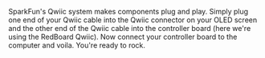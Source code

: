 SparkFun's Qwiic system makes components plug and play. Simply plug one end of your Qwiic cable into the Qwiic connector on your OLED screen and the other end of the Qwiic cable into the controller board (here we're using the RedBoard Qwiic). Now connect your controller board to the computer and voila. You're ready to rock. 
